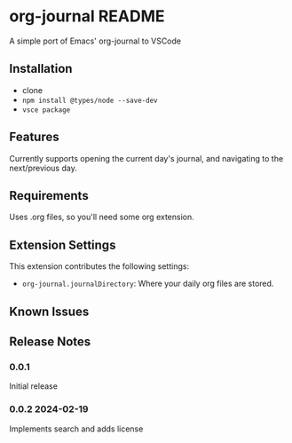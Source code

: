 # org-journal README

A simple port of Emacs' org-journal to VSCode

## Installation

- clone
- `npm install @types/node --save-dev`
- `vsce package`

## Features

Currently supports opening the current day's journal, and navigating to the next/previous day.

## Requirements

Uses .org files, so you'll need some org extension.

## Extension Settings

This extension contributes the following settings:

* `org-journal.journalDirectory`: Where your daily org files are stored.

## Known Issues

## Release Notes

### 0.0.1

Initial release

### 0.0.2 2024-02-19

Implements search and adds license